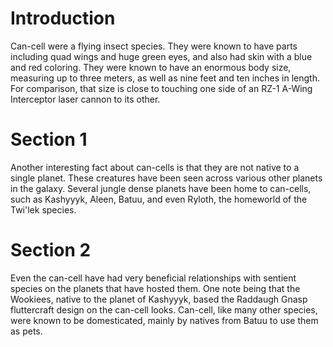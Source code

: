 # Introduction
Can-cell were a flying insect species.
They were known to have parts including quad wings and huge green eyes, and also had skin with a blue and red coloring.
They were known to have an enormous body size, measuring up to three meters, as well as nine feet and ten inches in length.
For comparison, that size is close to touching one side of an RZ-1 A-Wing Interceptor laser cannon to its other.

# Section 1
Another interesting fact about can-cells is that they are not native to a single planet.
These creatures have been seen across various other planets in the galaxy.
Several jungle dense planets have been home to can-cells, such as Kashyyyk, Aleen, Batuu, and even Ryloth, the homeworld of the Twi'lek species.



# Section 2
Even the can-cell have had very beneficial relationships with sentient species on the planets that have hosted them.
One note being that the Wookiees, native to the planet of Kashyyyk, based the Raddaugh Gnasp fluttercraft design on the can-cell looks.
Can-cell, like many other species, were known to be domesticated, mainly by natives from Batuu to use them as pets.